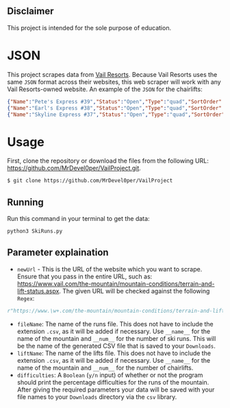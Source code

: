 ## Disclaimer
This project is intended for the sole purpose of education.

# JSON
This project scrapes data from [Vail Resorts](https://vail.com). Because Vail Resorts uses the same `JSON` format across their websites, this web scraper will work with any Vail Resorts-owned website. An example of the `JSON` for the chairlifts:
```json
{"Name":"Pete's Express #39","Status":"Open","Type":"quad","SortOrder":0,"Mountain":"Blue Sky Basin","WaitTimeInMinutes":3,"Capacity":4,"OpenTime":"10:00","CloseTime":"14:15"},
{"Name":"Earl's Express #38","Status":"Open","Type":"quad","SortOrder":1,"Mountain":"Blue Sky Basin","WaitTimeInMinutes":4,"Capacity":4,"OpenTime":"10:00","CloseTime":"14:30"},
{"Name":"Skyline Express #37","Status":"Open","Type":"quad","SortOrder":2,"Mountain":"Blue Sky Basin","WaitTimeInMinutes":1,"Capacity":4,"OpenTime":"10:00","CloseTime":"14:30"}
```

# Usage
First, clone the repository or download the files from the following URL: https://github.com/MrDevel0per/VailProject.git.
```bash
$ git clone https://github.com/MrDevel0per/VailProject
```
## Running
Run this command in your terminal to get the data:
```bash
python3 SkiRuns.py
```
## Parameter explaination
* `newUrl` - This is the URL of the website which you want to scrape. Ensure that you pass in the entire URL, such as: https://www.vail.com/the-mountain/mountain-conditions/terrain-and-lift-status.aspx. The given URL will be checked against the following `Regex`:
```python
r"https://www.\w+.com/the-mountain/mountain-conditions/terrain-and-lift-status.aspx"
```
* `fileName`: The name of the runs file. This does not have to include the extension `.csv`, as it will be added if necessary. Use `__name__` for the name of the mountain and `__num__` for the number of ski runs. This will be the name of the generated CSV file that is saved to your `Downloads`.
* `liftName`: The name of the lifts file. This does not have to include the extension `.csv`, as it will be added if necessary. Use `__name__` for the name of the mountain and `__num__` for the number of chairlifts.
* `difficulties`: A `Boolean` (`y/n` input) of whether or not the program should print the percentage difficulties for the runs of the mountain.
After giving the required parameters your data will be saved with your file names to your `Downloads` directory via the `csv` library.

